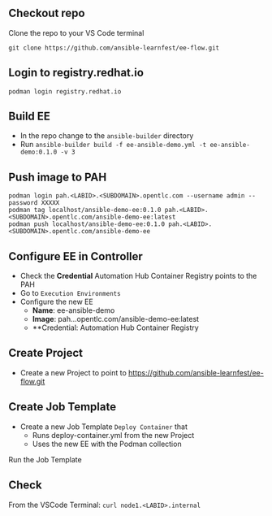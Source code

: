 ## Checkout repo
Clone the repo to your VS Code terminal
```
git clone https://github.com/ansible-learnfest/ee-flow.git
```

## Login to registry.redhat.io
```
podman login registry.redhat.io
```

## Build EE
* In the repo change to the `ansible-builder` directory
* Run `ansible-builder build -f ee-ansible-demo.yml -t ee-ansible-demo:0.1.0 -v 3`

## Push image to PAH
```
podman login pah.<LABID>.<SUBDOMAIN>.opentlc.com --username admin --password XXXXX
podman tag localhost/ansible-demo-ee:0.1.0 pah.<LABID>.<SUBDOMAIN>.opentlc.com/ansible-demo-ee:latest
podman push localhost/ansible-demo-ee:0.1.0 pah.<LABID>.<SUBDOMAIN>.opentlc.com/ansible-demo-ee
```

## Configure EE in Controller
- Check the **Credential** Automation Hub Container Registry points to the PAH
- Go to `Execution Environments`
- Configure the new EE
  - **Name**: ee-ansible-demo
  - **Image**: pah.<LABID>.<SUBDOMAIN>.opentlc.com/ansible-demo-ee:latest
  - **Credential: Automation Hub Container Registry

## Create Project
- Create a new Project to point to https://github.com/ansible-learnfest/ee-flow.git

## Create Job Template
- Create a new Job Template `Deploy Container` that
  - Runs deploy-container.yml from the new Project
  - Uses the new EE with the Podman collection

Run the Job Template

## Check
From the VSCode Terminal: `curl node1.<LABID>.internal`

